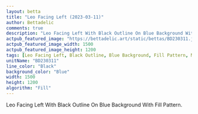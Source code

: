 ```yaml
---
layout: betta
title: "Leo Facing Left (2023-03-11)"
author: Bettadelic
comments: true
description: "Leo Facing Left With Black Outline On Blue Background With Fill Pattern."
actpub_featured_image: "https://bettadelic.art/static/bettas/BD230311.jpg"
actpub_featured_image_width: 1500
actpub_featured_image_height: 1200
tags: [Leo Facing Left, Black Outline, Blue Background, Fill Pattern, March 2023]
unitName: "BD230311"
line_color: "Black"
background_color: "Blue"
width: 1500
height: 1200
algorithm: "Fill"
---
```


Leo Facing Left With Black Outline On Blue Background With Fill Pattern.
